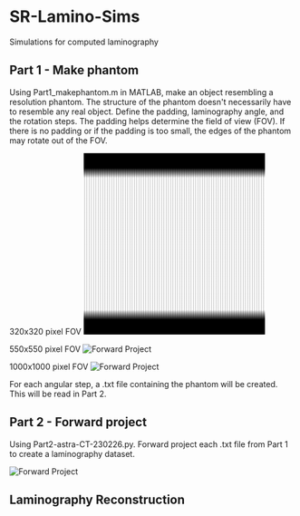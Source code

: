 # SR-Lamino-Sims
Simulations for computed laminography

## Part 1 - Make phantom  
Using Part1_makephantom.m in MATLAB, make an object resembling a resolution phantom. The structure of the phantom doesn't necessarily have to resemble any real object. Define the padding, laminography angle, and the rotation steps. The padding helps determine the field of view (FOV). If there is no padding or if the padding is too small, the edges of the phantom may rotate out of the FOV. 

320x320 pixel FOV
![Forward Project](https://github.com/xfding57/SR-Lamino-Sims/blob/main/media/gridwidth-0002-0320-proj.gif)

550x550 pixel FOV
![Forward Project](https://github.com/xfding57/SR-Lamino-Sims/blob/main/media/gridwidth-0002-0550-proj.gif)

1000x1000 pixel FOV
![Forward Project](https://github.com/xfding57/SR-Lamino-Sims/blob/main/media/gridwidth-0002-1000-proj.gif)

For each angular step, a .txt file containing the phantom will be created. This will be read in Part 2.

## Part 2 - Forward project
Using Part2-astra-CT-230226.py. Forward project each .txt file from Part 1 to create a laminography dataset.

![Forward Project](https://github.com/xfding57/SR-Lamino-Sims/blob/main/media/n_grid-500-CL-736x622.gif)


## Laminography Reconstruction